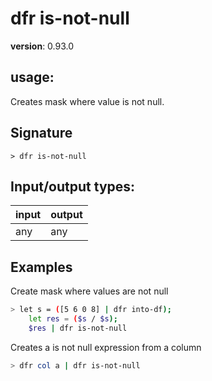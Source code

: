 # dfr is-not-null

**version**: 0.93.0

## **usage**:

Creates mask where value is not null.

## Signature

`> dfr is-not-null `

## Input/output types:

| input | output |
| ----- | ------ |
| any   | any    |

## Examples

Create mask where values are not null

```bash
> let s = ([5 6 0 8] | dfr into-df);
    let res = ($s / $s);
    $res | dfr is-not-null
```

Creates a is not null expression from a column

```bash
> dfr col a | dfr is-not-null
```
